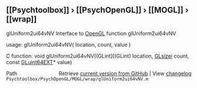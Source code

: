 ## [[Psychtoolbox]] &#8250; [[PsychOpenGL]] &#8250; [[MOGL]] &#8250; [[wrap]]

glUniform2ui64vNV  Interface to [OpenGL](OpenGL) function glUniform2ui64vNV  
  
usage:  glUniform2ui64vNV( location, count, value )  
  
C function:  void glUniform2ui64vNV[(GLint]((GLint) location, [GLsizei](GLsizei) count, const [GLuint64EXT](GLuint64EXT)\* value)  




<div class="code_header" style="text-align:right;">
  <span style="float:left;">Path&nbsp;&nbsp;</span> <span class="counter">Retrieve <a href=
  "https://raw.github.com/Psychtoolbox-3/Psychtoolbox-3/beta/Psychtoolbox/PsychOpenGL/MOGL/wrap/glUniform2ui64vNV.m">current version from GitHub</a> | View <a href=
  "https://github.com/Psychtoolbox-3/Psychtoolbox-3/commits/beta/Psychtoolbox/PsychOpenGL/MOGL/wrap/glUniform2ui64vNV.m">changelog</a></span>
</div>
<div class="code">
  <code>Psychtoolbox/PsychOpenGL/MOGL/wrap/glUniform2ui64vNV.m</code>
</div>

